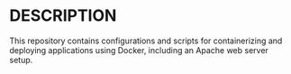 # DESCRIPTION
This repository contains configurations and scripts for containerizing and deploying applications using Docker, including an Apache web server setup. 

